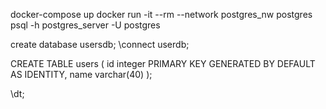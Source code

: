 docker-compose up
docker run -it --rm --network postgres_nw postgres psql -h postgres_server -U postgres

create database usersdb;
\connect userdb;

CREATE TABLE users (
    id     integer PRIMARY KEY GENERATED BY DEFAULT AS IDENTITY,
    name    varchar(40)
);

\dt;
